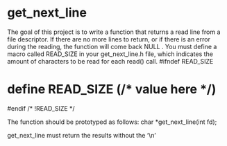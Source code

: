 # get_next_line
The goal of this project is to write a function that returns a read line from a file descriptor.
If there are no more lines to return, or if there is an error during the reading, the function will come back
NULL
.
You must define a macro called READ_SIZE
in your get_next_line.h file, which indicates the amount of characters to be read for each read() call.
#ifndef  READ_SIZE
#    define  READ_SIZE (/* value  here */)
#endif  /* !READ_SIZE  */

The function should be prototyped as follows:
    char *get_next_line(int fd);

get_next_line must return the results without the ‘\n’
